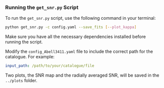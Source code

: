 ### Running the `get_snr.py` Script

To run the `get_snr.py` script, use the following command in your terminal:

```bash
python get_snr.py -c config.yaml --save_fits [--plot_kappa]
```

Make sure you have all the necessary dependencies installed before running the script.

Modify the `config_Abell3411.yaml` file to include the correct path for the catalogue. For example:

```yaml
input_path: /path/to/your/catalogue/file
```

Two plots, the SNR map and the radially averaged SNR, will be saved in the `../plots` folder.